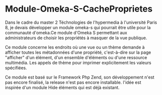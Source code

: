 # Module-Omeka-S-CacheProprietes

Dans le cadre du master 2 Téchnologies de l'hypermedia à l'université Paris 8, je devais développer un module omeka-s qui pourrait être utile pour la communauté d'omeka.Ce module d'Omeka S permettant aux administrateurs de choisir les propriétés à masquer de la vue publique.

Ce module concerne les endroits où une vue ou un thème demande à afficher toutes les métadonnées d'une propriété, c'est-à-dire sur la page "afficher" d'un élément, d'un ensemble d'éléments ou d'une ressource multimédia. Les appels de thème pour imprimer explicitement les valeurs spécifiées.

Ce module est basé sur le Framework Php Zend, son développement n'est pas encore finalisé, la release n'est pas encore installable. l'idée est inspirée d'un module Hide éléments qui est déjà existant.